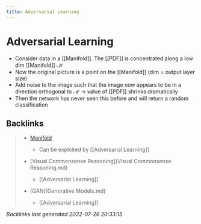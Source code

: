 ```yaml
---
title: Adversarial Learning
---
```


# Adversarial Learning
- Consider data in a [[Manifold]]. The [[PDF]] is concentrated along a low dim [[Manifold]] $\mathcal{M}$
- Now the original picture is a point on the [[Manifold]] (dim = output layer size)
- Add noise to the image such that the image now appears to be in a direction orthogonal to $\mathcal{M}$ -> value of [[PDF]] shrinks dramatically
- Then the network has never seen this before and will return a random classification


































































































## Backlinks

> - [Manifold](Manifold.md)
>   - Can be exploited by [[Adversarial Learning]]
>    
> - [Visual Commonsense Reasoning](Visual Commonsense Reasoning.md)
>   - [[Adversarial Learning]]
>    
> - [GAN](Generative Models.md)
>   - [[Adversarial Learning]]

_Backlinks last generated 2022-07-26 20:33:15_
